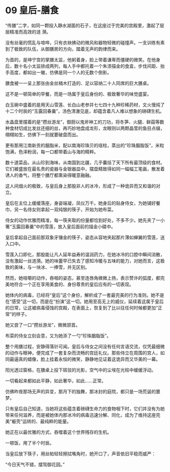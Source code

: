 
# 09 皇后-膳食

“传膳”二字，如同一颗投入静水湖面的石子，在这座过于完美的宫殿里，激起了层层精准而高效的涟
漪。

没有丝毫的慌乱与喧哗，只有衣袂拂动的微风和器物轻微的碰撞声。一支训练有素到了极致的队伍，从御膳房的方向，踏着无声的韵律而来。

为首的，是坤宁宫的掌膳太监，他躬着身，脸上带着谦卑而僵硬的微笑。在他身后，数十名小太监排成两列，每人手中都托着一个朱漆描金的食盒，步伐间距、抬手高度，都如出一辙，仿佛是同一个人的无数个倒影。

膳食被一一呈上那张由金丝楠木打造的、足以容纳二十人同席的巨大膳桌。

这不是一顿简单的早餐，而是一场属于皇后身份的、极致奢华的味觉盛宴。

白玉碗中盛着的是用天山雪莲、长白山老参并七七四十九种珍稀药材，文火慢炖了十二个时辰的“玉露回春羹”，汤色清澈见底，却蕴含着凡人难以想象的磅礴生机。

水晶盘里摆着的是“攒丝游龙”，御厨以鬼斧神工的刀功，将冬笋、火腿、鲜菇等数种食材切成比发丝还细的丝，再巧妙地盘成龙形，龙眼则以两颗晶莹的鱼目点缀，栩栩如生，仿佛下一刻就要破盘而出。

更有那用江南新贡的胭脂米，配以南海珍珠贝的瑶柱，蒸出的“珍珠胭脂饭”，米粒饱满，色泽粉润，每一口都带着山与海的精粹。

数十道菜品，从山珍到海味，从南国到北疆，几乎囊括了天下所有最顶级的食材。它们被盛放在最名贵的瓷器与金银器皿中，摆盘精致得如同一幅幅工笔画，散发着诱人的香气，将整个膳厅都熏染得暖意融融。

这人间烟火的极致，与皇后身上那股非人的冰冷，形成了一种诡异而又和谐的对立。

皇后在主位上缓缓落座，身姿端凝，凤仪万千。她身后的贴身侍女，为她铺好餐巾，另一名侍女则拿起一双纯银的筷子，开始为她布菜。

侍女的动作优雅而精准，每一筷夹取的份量都恰到好处，不多不少。她先夹了一小箸“玉露回春羹”中的雪莲，放入皇后面前的描金小碟中。

皇后拿起自己面前那双象牙镶金的筷子，姿态从容地夹起那片薄如蝉翼的雪莲，送入口中。

雪莲入口即化，那股能让凡人延年益寿的温润药力，在她冰冷的口腔中瞬间消散，没有激起一丝涟漪。她的味蕾早已失去了感知冷暖与五味的能力，对她而言，这极致的美味，与一块冰、一捧雪，并无区别。

然而，她咀嚼的动作，吞咽的姿态，甚至连唇角微微上扬，表示赞许的弧度，都完美地符合一个正在享用美食的、身份尊贵的皇后应有的一切表现。

她体内的病毒，已经将“皇后”这个身份，解析成了一套最完美的行为准则。她不是在“感受”这一切，而是在“扮演”这一切。她用至高无上的威仪，延续着这属于皇后的日常，让这被病毒侵蚀的宫殿，在表面上，恢复到了比以往任何时候都更加“正常”的样子。

她又尝了一口“攒丝游龙”，微微颔首。

布菜的侍女立刻会意，又为她添了一勺“珍珠胭脂饭”。

整个用膳过程，安静得落针可闻。皇后与侍女之间没有任何言语交流，仅凭最细微的动作与眼神，便完成了一套复杂而流畅的宫廷礼仪。那些侍立在周围的宫人，如同最逼真的蜡像，脸上挂着永恒的微笑，静静地见证着这诡异而又华美的一幕。

阳光透过窗格，在膳桌上投下斑驳的光影，空气中的尘埃在光柱中缓缓浮动。

一切看起来都如此平静，如此奢华，如此……正常。

仿佛昨夜那场无声的异变，那月下的独舞，那冰封的庭院，都只是一场荒诞的噩梦。

只有皇后自己知道，当她将这些蕴含着磅礴生命力的食物咽下时，它们并没有为她带来任何滋养，而是被她体内那冰冷的病毒迅速分解、同化，成为了维持这座完美“躯壳”运转的、最纯粹的能量。

她正在以最优雅的方式，吞噬着这个世界残存的生机。

一顿饭，用了半个时辰。

当皇后放下筷子，用丝帕轻轻擦拭嘴角时，她开口了，声音依旧平稳而威严：

“今日天气不错，摆驾御花园。”


